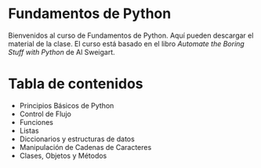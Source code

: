 # Fundamentos de Python

Bienvenidos al curso de Fundamentos de Python. Aquí pueden descargar el material de la clase. El curso está basado en el libro _Automate the Boring Stuff with Python_ de Al Sweigart.

# Tabla de contenidos

- Principios Básicos de Python
- Control de Flujo
- Funciones
- Listas
- Diccionarios y estructuras de datos
- Manipulación de Cadenas de Caracteres
- Clases, Objetos y Métodos

